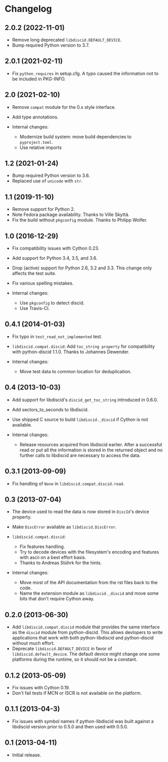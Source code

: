 # Changelog

## 2.0.2 (2022-11-01)

  * Remove long deprecated `libdiscid.DEFAULT_DEVICE`.
  * Bump required Python version to 3.7.

## 2.0.1 (2021-02-11)

  * Fix `python_requires` in setup.cfg.
    A typo caused the information not to be included in PKG-INFO.

## 2.0 (2021-02-10)

  * Remove `compat` module for the 0.x style interface.
  * Add type annotations.

  * Internal changes:
    - Modernize build system: move build dependencies to `pyproject.toml`.
    - Use relative imports

## 1.2 (2021-01-24)

  * Bump required Python version to 3.6.
  * Replaced use of `unicode` with `str`.

## 1.1 (2019-11-10)

  * Remove support for Python 2.
  * Note Fedora package availability. Thanks to Ville Skyttä.
  * Fix the build without `pkgconfig` module. Thanks to Philipp Wolfer.

## 1.0 (2016-12-29)

  * Fix compatibility issues with Cython 0.23.
  * Add support for Python 3.4, 3.5, and 3.6.
  * Drop (active) support for Python 2.6, 3.2 and 3.3. This change only
    affects the test suite.
  * Fix various spelling mistakes.

  * Internal changes:
    - Use `pkgconfig` to detect discid.
    - Use Travis-CI.

## 0.4.1 (2014-01-03)

  * Fix typo in `test_read_not_implemented` test.
  * `libdiscid.compat.discid`: Add `toc_string property` for compatibility with
    python-discid 1.1.0. Thanks to Johannes Dewender.

  * Internal changes:
    - Move test data to common location for deduplication.

## 0.4 (2013-10-03)

  * Add support for libdiscid's `discid_get_toc_string` introduced in 0.6.0.
  * Add sectors_to_seconds to libdiscid.
  * Use shipped C source to build `libdiscid._discid` if Cython is not available.

  * Internal changes:
    - Release resources acquired from libdiscid earlier. After a successful
      read or put all the information is stored in the returned object and no
      further calls to libdiscid are necessary to access the data.

## 0.3.1 (2013-09-09)

  * Fix handling of `None` in `libdiscid.compat.discid.read`.

## 0.3 (2013-07-04)

  * The device used to read the data is now stored in `DiscId`'s device
    property.
  * Make `DiscError` available as `libdiscid.DiscError`.
  * `libdiscid.compat.discid`:
    - Fix features handling.
    - Try to decode devices with the filesystem's encoding and features with
      ascii on a best effort basis.
    - Thanks to Andreas Stührk for the hints.

  * Internal changes:
    - Move most of the API documentation from the rst files back to the code.
    - Name the extension module as `libdiscid._discid` and move some bits that
      don't require Cython away.

## 0.2.0 (2013-06-30)

  * Add `libdiscid.compat.discid` module that provides the same interface as the
    `discid` module from python-discid. This allows devlopers to write
    applications that work with both python-libdiscid and python-discid
    without much effort.
  * Deprecate `libdiscid.DEFAULT_DEVICE` in favor of `libdiscid.default_device`.
    The default device might change one some platforms during the runtime, so
    it should not be a constant.

## 0.1.2 (2013-05-09)

  * Fix issues with Cython 0.19.
  * Don't fail tests if MCN or ISCR is not available on the platform.

## 0.1.1 (2013-04-3)

  * Fix issues with symbol names if python-libdiscid was built against
    a libdiscid version prior to 0.5.0 and then used with 0.5.0.

## 0.1 (2013-04-11)

  * Initial release.
